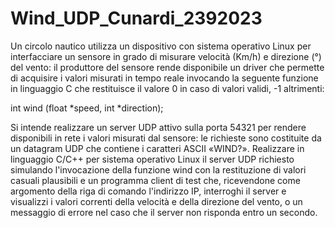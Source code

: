# Wind_UDP_Cunardi_2392023


Un circolo nautico utilizza un dispositivo con sistema operativo Linux per interfacciare un sensore in grado di misurare velocità (Km/h) e direzione (°) del vento: il produttore del sensore rende disponibile un driver che permette di acquisire i valori misurati in tempo reale invocando la seguente funzione in linguaggio C che restituisce il valore 0 in caso di valori validi, -1 altrimenti:

int wind (float *speed, int *direction);

Si intende realizzare un server UDP attivo sulla porta 54321 per rendere disponibili in rete i valori misurati dal sensore: le richieste sono costituite da un datagram UDP che contiene i caratteri ASCII «WIND?». Realizzare in linguaggio C/C++ per sistema operativo Linux il server UDP richiesto simulando l'invocazione della funzione wind con la restituzione di valori casuali plausibili e un programma client di test che, ricevendone come argomento della riga di comando l'indirizzo IP, interroghi il server e visualizzi i valori correnti della velocità e della direzione del vento, o un messaggio di errore nel caso che il server non risponda entro un secondo.
